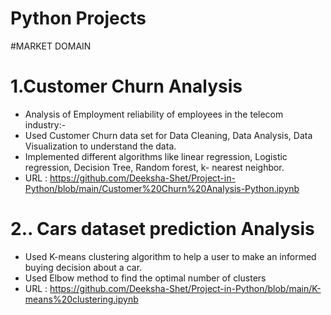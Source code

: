 # Python Projects

#MARKET DOMAIN

# 1.Customer Churn Analysis
* Analysis of Employment reliability of employees in the telecom industry:-
* Used Customer Churn data set for Data Cleaning, Data Analysis, Data Visualization to understand the data.
* Implemented different algorithms like linear regression, Logistic regression, Decision Tree, Random forest, k- nearest neighbor.
* URL : https://github.com/Deeksha-Shet/Project-in-Python/blob/main/Customer%20Churn%20Analysis-Python.ipynb

# 2.. Cars dataset prediction Analysis
* Used K-means clustering algorithm to help a user to make an informed buying decision about a car.
* Used Elbow method to find the optimal number of clusters
* URL : https://github.com/Deeksha-Shet/Project-in-Python/blob/main/K-means%20clustering.ipynb
